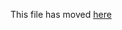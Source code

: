 This file has moved [here](https://github.com/scyberLink/create-reblend-app/blob/main/packages/creba-template-typescript/template/README.md)
